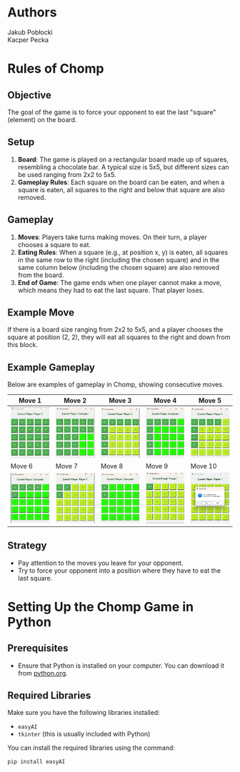 # Authors 
Jakub Pobłocki  
Kacper Pecka

# Rules of Chomp

## Objective
The goal of the game is to force your opponent to eat the last "square" (element) on the board.

## Setup
1. **Board**: The game is played on a rectangular board made up of squares, resembling a chocolate bar. A typical size is 5x5, but different sizes can be used ranging from 2x2 to 5x5.
2. **Gameplay Rules**: Each square on the board can be eaten, and when a square is eaten, all squares to the right and below that square are also removed.

## Gameplay
1. **Moves**: Players take turns making moves. On their turn, a player chooses a square to eat.
2. **Eating Rules**: When a square (e.g., at position x, y) is eaten, all squares in the same row to the right (including the chosen square) and in the same column below (including the chosen square) are also removed from the board.
3. **End of Game**: The game ends when one player cannot make a move, which means they had to eat the last square. That player loses.

## Example Move
If there is a board size ranging from 2x2 to 5x5, and a player chooses the square at position (2, 2), they will eat all squares to the right and down from this block.

## Example Gameplay

Below are examples of gameplay in Chomp, showing consecutive moves.

| Move 1 | Move 2 | Move 3 | Move 4 | Move 5 |
|--------|--------|--------|--------|--------|
| ![Play 1](image/play_1.png) | ![Play 2](image/play_2.png) | ![Play 3](image/play_3.png) | ![Play 4](image/play_3_1.png) | ![Play 5](image/play_4.png) |
| Move 6 | Move 7 | Move 8 | Move 9 | Move 10 |
| ![Play 6](image/play_5.png) | ![Play 7](image/play_6.png) | ![Play 8](image/play_7.png) | ![Play 9](image/play_8.png) | ![Play 9](image/play_9.png) |

## Strategy
- Pay attention to the moves you leave for your opponent.
- Try to force your opponent into a position where they have to eat the last square.

# Setting Up the Chomp Game in Python

## Prerequisites
- Ensure that Python is installed on your computer. You can download it from [python.org](https://www.python.org/downloads/).

## Required Libraries
Make sure you have the following libraries installed:

- `easyAI`
- `tkinter` (this is usually included with Python)

You can install the required libraries using the command:

```bash
pip install easyAI
```
